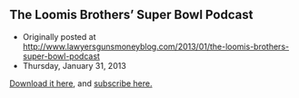 ## The Loomis Brothers’ Super Bowl Podcast

 * Originally posted at http://www.lawyersgunsmoneyblog.com/2013/01/the-loomis-brothers-super-bowl-podcast
 * Thursday, January 31, 2013

[Download it here](http://lawyersgunsmon.wpengine.com/podcast/podcast02-loomis-loomis-super-bowl.mp3), and [subscribe here.](http://lawyersgunsmon.wpengine.com/category/podcast/feed)